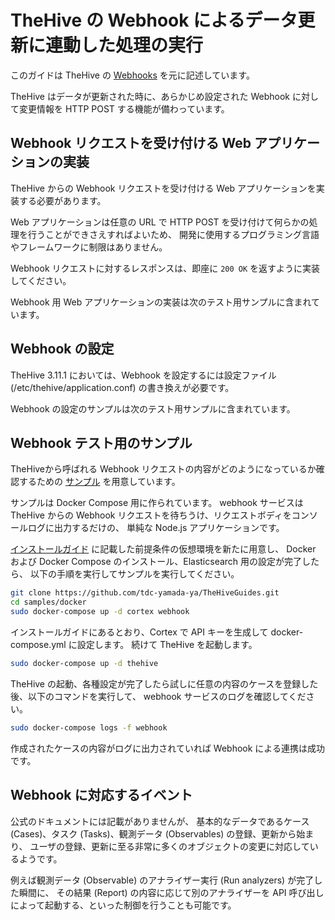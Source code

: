 # TheHive の Webhook によるデータ更新に連動した処理の実行

このガイドは TheHive の [Webhooks](https://github.com/TheHive-Project/TheHiveDocs/blob/master/admin/webhooks.md) を元に記述しています。

TheHive はデータが更新された時に、あらかじめ設定された Webhook に対して変更情報を HTTP POST する機能が備わっています。

## Webhook リクエストを受け付ける Web アプリケーションの実装

TheHive からの Webhook リクエストを受け付ける Web アプリケーションを実装する必要があります。

Web アプリケーションは任意の URL で HTTP POST を受け付けて何らかの処理を行うことができさえすればよいため、
開発に使用するプログラミング言語やフレームワークに制限はありません。

Webhook リクエストに対するレスポンスは、即座に `200 OK` を返すように実装してください。

Webhook 用 Web アプリケーションの実装は次のテスト用サンプルに含まれています。 

## Webhook の設定

TheHive 3.11.1 においては、Webhook を設定するには設定ファイル (/etc/thehive/application.conf) の書き換えが必要です。

Webhook の設定のサンプルは次のテスト用サンプルに含まれています。

## Webhook テスト用のサンプル

TheHiveから呼ばれる Webhook リクエストの内容がどのようになっているか確認するための
[サンプル](https://github.com/tdc-yamada-ya/TheHiveGuides/tree/master/samples/docker) を用意しています。

サンプルは Docker Compose 用に作られています。
webhook サービスは TheHive からの Webhook リクエストを待ちうけ、リクエストボディをコンソールログに出力するだけの、
単純な Node.js アプリケーションです。

[インストールガイド](./install.md) に記載した前提条件の仮想環境を新たに用意し、
Docker および Docker Compose のインストール、Elasticsearch 用の設定が完了したら、
以下の手順を実行してサンプルを実行してください。

```bash
git clone https://github.com/tdc-yamada-ya/TheHiveGuides.git
cd samples/docker
sudo docker-compose up -d cortex webhook
```

インストールガイドにあるとおり、Cortex で API キーを生成して docker-compose.yml に設定します。
続けて TheHive を起動します。

```bash
sudo docker-compose up -d thehive
```

TheHive の起動、各種設定が完了したら試しに任意の内容のケースを登録した後、以下のコマンドを実行して、
webhook サービスのログを確認してください。

```bash
sudo docker-compose logs -f webhook
```

作成されたケースの内容がログに出力されていれば Webhook による連携は成功です。

## Webhook に対応するイベント

公式のドキュメントには記載がありませんが、
基本的なデータであるケース (Cases)、タスク (Tasks)、観測データ (Observables) の登録、更新から始まり、
ユーザの登録、更新に至る非常に多くのオブジェクトの変更に対応しているようです。

例えば観測データ (Observable) のアナライザー実行 (Run analyzers) が完了した瞬間に、
その結果 (Report) の内容に応じて別のアナライザーを API 呼び出しによって起動する、といった制御を行うことも可能です。
